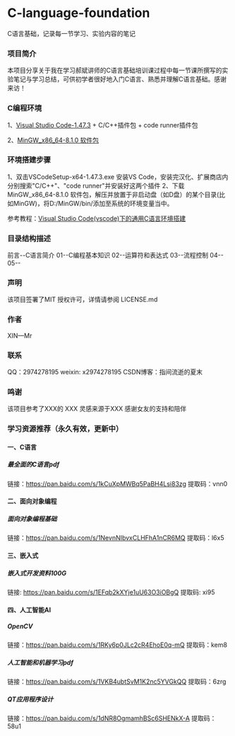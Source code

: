 # C-language-foundation
C语言基础，记录每一节学习、实验内容的笔记


### 项目简介
本项目分享关于我在学习郝斌讲师的C语言基础培训课过程中每一节课所撰写的实验笔记与学习总结，可供初学者很好地入门C语言、熟悉并理解C语言基础。感谢来访！


### C编程环境
1、[Visual Studio Code-1.47.3](https://wwa.lanzous.com/iCuNZfav18f)  +  C/C++插件包  +  code runner插件包

2、[MinGW_x86_64-8.1.0 软件包](https://wwa.lanzous.com/iqGeEf9030h)


### 环境搭建步骤
1、双击VSCodeSetup-x64-1.47.3.exe 安装VS Code，安装完汉化、扩展商店内分别搜索"C/C++"、"code runner"并安装好这两个插件
2、下载MinGW_x86_64-8.1.0 软件包，解压并放置于非启动盘（如D盘）的某个目录(比如MinGW)，将D:/MinGW/bin/添加至系统的环境变量当中。

参考教程：[Visual Studio Code(vscode)下的通用C语言环境搭建](https://www.cnblogs.com/czlhxm/p/11794743.html)


### 目录结构描述
前言--C语言简介
01--C编程基本知识
02--运算符和表达式
03--流程控制
04--
05--


### 声明
该项目签署了MIT 授权许可，详情请参阅 LICENSE.md

### 作者
XIN—Mr

### 联系
QQ：2974278195
weixin: x2974278195
CSDN博客：指间流逝的夏末

### 鸣谢
该项目参考了XXX的 XXX
灵感来源于XXX
感谢女友的支持和陪伴


### 学习资源推荐（永久有效，更新中）
#### 一、C语言
##### 最全面的C语言pdf
链接：https://pan.baidu.com/s/1kCuXpMWBq5PaBH4Lsi83zg
提取码：vnn0



#### 二、面向对象编程
##### 面向对象编程基础
链接：https://pan.baidu.com/s/1NevnNIbvxCLHFhA1nCR6MQ
提取码：l6x5



#### 三、嵌入式
##### 嵌入式开发资料100G
链接: https://pan.baidu.com/s/1EFqb2kXYje1uU63O3iOBgQ 
提取码: xi95



#### 四、人工智能AI
##### OpenCV
链接：https://pan.baidu.com/s/1RKy6p0JLc2cR4EhoE0q-mQ
提取码：kem8
##### 人工智能和机器学习pdf
链接：https://pan.baidu.com/s/1VKB4ubtSvM1K2nc5YVGkQQ
提取码：6zrg
##### QT应用程序设计
链接：https://pan.baidu.com/s/1dNR8OgmamhBSc6SHENkX-A
提取码：58u1
